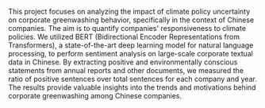 This project focuses on analyzing the impact of climate policy uncertainty on corporate greenwashing behavior, 
specifically in the context of Chinese companies. The aim is to quantify companies' responsiveness to climate policies. 
We utilized BERT (Bidirectional Encoder Representations from Transformers), a state-of-the-art deep learning model for natural language processing,
to perform sentiment analysis on large-scale corporate textual data in Chinese. 
By extracting positive and environmentally conscious statements from annual reports and other documents, 
we measured the ratio of positive sentences over total sentences for each company and year.
The results provide valuable insights into the trends and motivations behind corporate greenwashing among Chinese companies.

